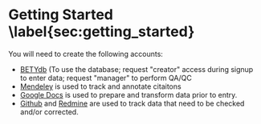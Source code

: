 # Getting Started \label{sec:getting_started}

You will need to create the following accounts:

* [BETYdb](https://www.betydb.org/signup) (To use the database; request "creator" access during signup to enter data; request "manager" to perform QA/QC   
* [Mendeley](https://www.mendeley.com/) is used to track and annotate citaitons
* [Google Docs](https://drive.google.com) is used to prepare and transform data prior to entry. 
* [Github](https://github.com/pecanproject/bety/issues) and [Redmine](https://ebi-forecast.igb.illinois.edu/redmine/) are used to track data that need to be checked and/or corrected.
